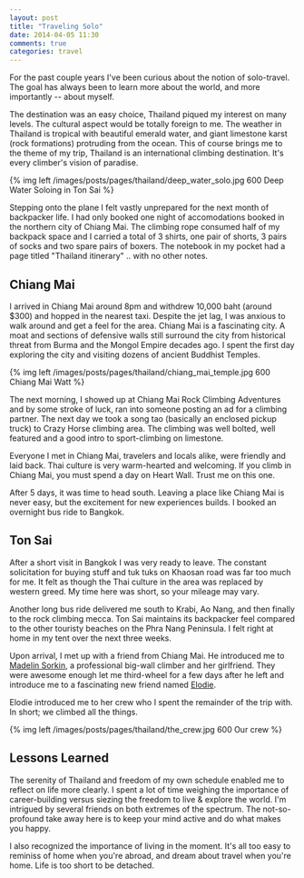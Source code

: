```yaml
---
layout: post
title: "Traveling Solo"
date: 2014-04-05 11:30
comments: true
categories: travel
---
```


For the past couple years I've been curious about the notion of solo-travel. The goal has always been to learn more about the world, and more importantly -- about myself.

The destination was an easy choice, Thailand piqued my interest on many levels.<!-- more --> The cultural aspect would be totally foreign to me. The weather in Thailand is tropical with beautiful emerald water, and giant limestone karst (rock formations) protruding from the ocean. This of course brings me to the theme of my trip, Thailand is an international climbing destination. It's every climber's vision of paradise.

{% img left /images/posts/pages/thailand/deep_water_solo.jpg 600 Deep Water Soloing in Ton Sai %}

Stepping onto the plane I felt vastly unprepared for the next month of backpacker life. I had only booked one night of accomodations booked in the northern city of Chiang Mai. The climbing rope consumed half of my backpack space and I carried a total of 3 shirts, one pair of shorts, 3 pairs of socks and two spare pairs of boxers. The notebook in my pocket had a page titled "Thailand itinerary" .. with no other notes.

Chiang Mai
----------
I arrived in Chiang Mai around 8pm and withdrew 10,000 baht (around $300) and hopped in the nearest taxi. Despite the jet lag, I was anxious to walk around and get a feel for the area. Chiang Mai is a fascinating city. A moat and sections of defensive walls still surround the city from historical threat from Burma and the Mongol Empire decades ago. I spent the first day exploring the city and visiting dozens of ancient Buddhist Temples.

{% img left /images/posts/pages/thailand/chiang_mai_temple.jpg 600 Chiang Mai Watt %}

The next morning, I showed up at Chiang Mai Rock Climbing Adventures and by some stroke of luck, ran into someone posting an ad for a climbing partner. The next day we took a song tao (basically an enclosed pickup truck) to Crazy Horse climbing area. The climbing was well bolted, well featured and a good intro to sport-climbing on limestone.

Everyone I met in Chiang Mai, travelers and locals alike, were friendly and laid back. Thai culture is very warm-hearted and welcoming. If you climb in Chiang Mai, you must spend a day on Heart Wall. Trust me on this one.

After 5 days, it was time to head south. Leaving a place like Chiang Mai is never easy, but the excitement for new experiences builds. I booked an overnight bus ride to Bangkok. 

Ton Sai
--------
After a short visit in Bangkok I was very ready to leave. The constant solicitation for buying stuff and tuk tuks on Khaosan road was far too much for me. It felt as though the Thai culture in the area was replaced by western greed. My time here was short, so your mileage may vary.

Another long bus ride delivered me south to Krabi, Ao Nang, and then finally to the rock climbing mecca. Ton Sai maintains its backpacker feel compared to the other touristy beaches on the Phra Nang Peninsula. I felt right at home in my tent over the next three weeks.

Upon arrival, I met up with a friend from Chiang Mai. He introduced me to [Madelin Sorkin](http://madaleine.wordpress.com/), a professional big-wall climber and her girlfriend. They were awesome enough let me third-wheel for a few days after he left and introduce me to a fascinating new friend named [Elodie](http://vanation.blogspot.com/).

Elodie introduced me to her crew who I spent the remainder of the trip with. In short; we climbed all the things.

{% img left /images/posts/pages/thailand/the_crew.jpg 600 Our crew %}

Lessons Learned
---------------
The serenity of Thailand and freedom of my own schedule enabled me to reflect on life more clearly. I spent a lot of time weighing the importance of career-building versus siezing the freedom to live & explore the world. I'm intrigued by several friends on both extremes of the spectrum. The not-so-profound take away here is to keep your mind active and do what makes you happy.

I also recognized the importance of living in the moment. It's all too easy to reminiss of home when you're abroad, and dream about travel when you're home. Life is too short to be detached.